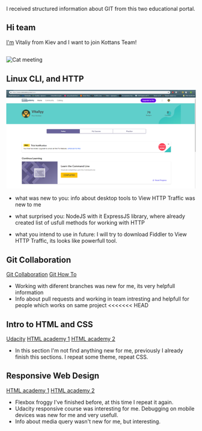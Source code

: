 I received structured information about GIT from this two educational portal.

## Hi team
[I'm](https://github.com/V1taliy) Vitaliy from Kiev and I want to join Kottans Team!
##
![Cat meeting](https://media.giphy.com/media/eXTue7sCt6ZvG/giphy.gif)

## Linux CLI, and HTTP
![CodeAcademy](task_linux_cli/comandLine.png)

* what was new to you: 
info about desktop tools to View HTTP Traffic was new to me
* what surprised you:
NodeJS with it ExpressJS library, where already created list of usfull methods for working with HTTP

* what you intend to use in future:
I will try to download Fiddler to View HTTP Traffic, its looks like powerfull tool.

## Git Collaboration
[Git Collaboration](task_git_collaboration/githubColaboration.png)
[Git How To](task_git_collaboration/howToGit.png)

+ Working with diferent branches was new for me, its very helpfull information
+ Info about pull requests and working in team intresting and helpfull for people which works on same project
<<<<<<< HEAD

## Intro to HTML and CSS
[Udacity](task_html_css_intro/Udacity_HTML&CSS.png)
[HTML academy 1](task_html_css_intro/HTML_academy1.png)
[HTML academy 2](task_html_css_intro/HTML_academy2.png)

+ In this section I'm not find anything new for me, previously I already finish this sections. I repeat some theme, repeat CSS.


## Responsive Web Design
[HTML academy 1](task_responsive_web_design/flex-box-froggy.png)
[HTML academy 2](task_responsive_web_design/Udacity_responsive.png)

+ Flexbox froggy I've finished before, at this time I repeat it again.
+ Udacity responsive course was interesting for me. Debugging on mobile devices was new for me and very usefull.
+ Info about media query wasn't new for me, but interesting.
